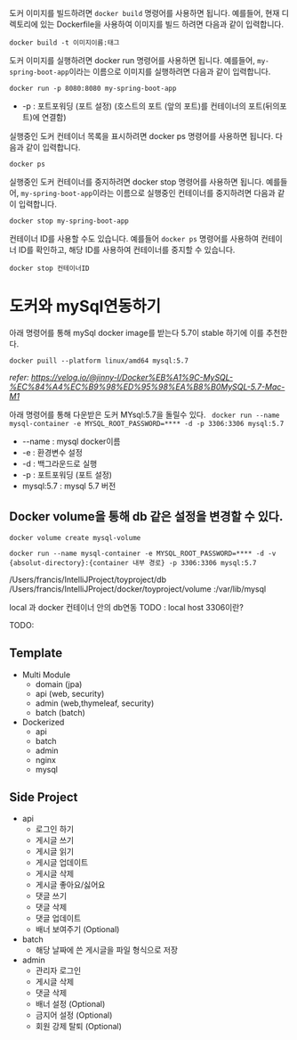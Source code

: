 
도커 이미지를 빌드하려면 `docker build` 명령어를 사용하면 됩니다. 예를들어, 현재 디렉토리에 있는 Dockerfile을 사용하여 이미지를 빌드 하려면 다음과 같이 입력합니다.

```docker build -t 이미지이름:태그```

도커 이미지를 실행하려면 docker run 명령어를 사용하면 됩니다. 예를들어, `my-spring-boot-app`이라는 이름으로 이미지를 실행하려면 다음과 같이 입력합니다.

```docker run -p 8080:8080 my-spring-boot-app```    

- -p : 포트포워딩 (포트 설정) (호스트의 포트 (앞의 포트)를 컨테이너의 포트(뒤의포트)에 연결함)

실행중인 도커 컨테이너 목록을 표시하려면 docker ps 명령어를 사용하면 됩니다. 다음과 같이 입력합니다.

```docker ps```

실행중인 도커 컨테이너를 중지하려면 docker stop 명령어를 사용하면 됩니다. 예를들어, `my-spring-boot-app`이라는 이름으로 실행중인 컨테이너를 중지하려면 다음과 같이 입력합니다.

```docker stop my-spring-boot-app```

컨테이너 ID를 사용할 수도 있습니다. 예를들어 `docker ps` 명령어를 사용하여 컨테이너 ID를 확인하고, 해당 ID를 사용하여 컨테이너를 중지할 수 있습니다.

```docker stop 컨테이너ID```



# 도커와 mySql연동하기
아래 명령어를 통해 mySql docker image를 받는다 5.7이 stable 하기에 이를 추천한다.

```docker puill --platform linux/amd64 mysql:5.7```

_refer: https://velog.io/@jinny-l/Docker%EB%A1%9C-MySQL-%EC%84%A4%EC%B9%98%ED%95%98%EA%B8%B0MySQL-5.7-Mac-M1_

아래 명령어를 통해 다운받은 도커 MYsql:5.7을 돌릴수 있다.
` docker run --name mysql-container -e MYSQL_ROOT_PASSWORD=**** -d -p 3306:3306 mysql:5.7`

- --name : mysql docker이름
- -e : 환경변수 설정
- -d : 백그라운드로 실행
- -p : 포트포워딩 (포트 설정)
- mysql:5.7 : mysql 5.7 버전


## Docker volume을 통해 db 같은 설정을 변경할 수 있다.

`docker volume create mysql-volume`

`docker run --name mysql-container -e MYSQL_ROOT_PASSWORD=**** -d -v {absolut-directory}:{container 내부 경로} -p 3306:3306 mysql:5.7`

/Users/francis/IntelliJProject/toyproject/db
/Users/francis/IntelliJProject/docker/toyproject/volume
:/var/lib/mysql

local 과 docker 컨테이너 안의 db연동
TODO : local host 3306이란?


TODO:
## Template
- Multi Module
  - domain (jpa)
  - api (web, security)
  - admin (web,thymeleaf, security)
  - batch (batch)
- Dockerized
  - api
  - batch
  - admin
  - nginx
  - mysql
## Side Project
- api
  - 로그인 하기
  - 게시글 쓰기 
  - 게시글 읽기
  - 게시글 업데이트
  - 게시글 삭제
  - 게시글 좋아요/싫어요
  - 댓글 쓰기
  - 댓글 삭제
  - 댓글 업데이트
  - 배너 보여주기 (Optional)
- batch
  - 해당 날짜에 쓴 게시글을 파일 형식으로 저장
- admin
  - 관리자 로그인
  - 게시글 삭제
  - 댓글 삭제
  - 배너 설정 (Optional)
  - 금지어 설정 (Optional)
  - 회원 강제 탈퇴 (Optional)